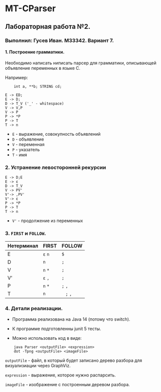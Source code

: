 # MT-CParser
## Лабораторная работа №2.
### Выполнил: Гусев Иван. M33342. Вариант 7.

#### 1. Построение грамматики.

Необходимо написать ниписать парсер для грамматики, описывающей объявление переменных в языке C.

Например:
```
    int a, **b; STRING cd;
```

```
E -> ED;
E -> D;
D -> T_V ('_' - whitespace)
V -> V,P
V -> P
P -> *P
P -> T
T -> n
```

- `E` - выражение, совокупность объявлений
- `D` - объявление
- `V` - переменная
- `P` - указатель
- `T` - имя

### 2. Устранение левосторонней рекурсии

```
E -> D;E
E -> ε
D -> T_V
V -> PV'
V'-> ,PV'
V'-> ε
P -> *P
P -> T
T -> n
```

- `V'` - продолжение из переменных

### 3. `FIRST` и `FOLLOW`.

| Нетерминал | FIRST    | FOLLOW    | 
|------------|----------|-----------|
| E          | `ε`  `n` | `$`       |
| D          | `n`      | `;`       |
| V          | `n` `*`  | `;`       |
| V'         |  `ε` `,` |  `;`      |
| P          | `n` `*`  |  `;` `,`  |
| T          | `n`      |` ` `;` `,`|


### 4. Детали реализации.

* Программа реализована на Java 14 (потому что switch).
* К программе подготовленны junit 5 тесты.

* Можно использовать код в виде:
```
    java Parser <outputFile> <expression>
    dot -Tpng <outputFile> <imageFile>
```

`outputFile` - файл, в который будет записано дерево разбора для визуализиации через GraphViz.

`expression` - выражение, которое нужно распарсить.

`imageFile` - изображение с построенным деревом разбора.
